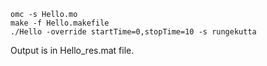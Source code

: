 ```
omc -s Hello.mo
make -f Hello.makefile
./Hello -override startTime=0,stopTime=10 -s rungekutta
```

Output is in Hello_res.mat file.
